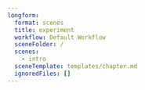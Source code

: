```yaml
---
longform:
  format: scenes
  title: experiment
  workflow: Default Workflow
  sceneFolder: /
  scenes:
    - intro
  sceneTemplate: templates/chapter.md
  ignoredFiles: []
---
```

